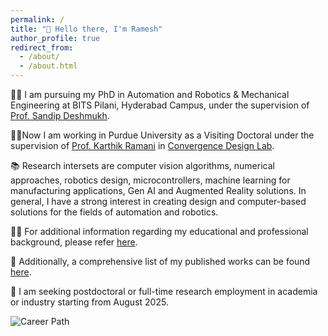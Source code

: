 ```yaml
---
permalink: /
title: "👋 Hello there, I'm Ramesh"
author_profile: true
redirect_from: 
  - /about/
  - /about.html
---
```


🧑‍🔬 I am pursuing my PhD in Automation and Robotics & Mechanical Engineering at BITS Pilani, Hyderabad Campus, under the supervision of [Prof. Sandip Deshmukh](https://www.bits-pilani.ac.in/hyderabad/sandip-shridharrao-deshmukh/). 

👨‍💻Now I am working in Purdue University as a Visiting Doctoral under the supervision of [Prof. Karthik Ramani](https://engineering.purdue.edu/ME/People/ptProfile?resource_id=12331) in [Convergence Design Lab](https://engineering.purdue.edu/cdesign/wp/). 

📚 Research intersets are computer vision algorithms, numerical approaches, robotics design, microcontrollers, machine learning for manufacturing applications, Gen AI and Augmented Reality solutions. In general, I have a strong interest in creating design and computer-based solutions for the fields of automation and robotics. 

🧑‍🎓 For additional information regarding my educational and professional background, please refer [here](https://kakiramesh.github.io/Ram//cv/). 

📝 Additionally, a comprehensive list of my published works can be found [here](https://kakiramesh.github.io/Ram//publications/). 

🤝 I am seeking postdoctoral or full-time research employment in academia or industry starting from August 2025. 


![Career Path](https://github.com/user-attachments/assets/d0bb4782-0270-4e73-8e58-60df63805d6f)


